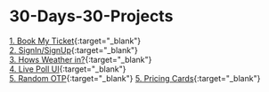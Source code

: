 # 30-Days-30-Projects

[1. Book My Ticket](https://pavankalyan-codes.github.io/30-Days-30-Projects/1%20Book%20My%20Ticket/){:target="\_blank"} \
[2. SignIn/SignUp](https://pavankalyan-codes.github.io/30-Days-30-Projects/2%20Signup-Signin/){:target="\_blank"} \
[3. Hows Weather in?](https://pavankalyan-codes.github.io/30-Days-30-Projects/3%20Hows%20weather%20in/){:target="\_blank"} \
[4. Live Poll UI](https://pavankalyan-codes.github.io/30-Days-30-Projects/4%20Live%20Poll/){:target="\_blank"} \
[5. Random OTP](https://pavankalyan-codes.github.io/30-Days-30-Projects/5%20Random%20OTP/){:target="\_blank"}
[5. Pricing Cards](https://pavankalyan-codes.github.io/30-Days-30-Projects/6%20Pricing%20Cards/){:target="\_blank"}
